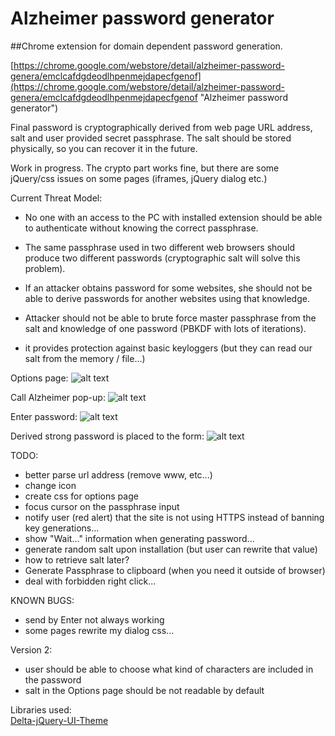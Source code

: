 # Alzheimer password generator

##Chrome extension for domain dependent password generation.


[https://chrome.google.com/webstore/detail/alzheimer-password-genera/emclcafdgdeodlhpenmejdapecfgenof](https://chrome.google.com/webstore/detail/alzheimer-password-genera/emclcafdgdeodlhpenmejdapecfgenof "Alzheimer password generator")

Final password is cryptographically derived from web page URL address, salt and user provided secret passphrase.
The salt should be stored physically, so you can recover it in the future.

Work in progress. The crypto part works fine, but there are some jQuery/css issues on some pages (iframes, jQuery dialog etc.)

Current Threat Model:  

 - No one with an access to the PC with installed extension should be able to authenticate without knowing the correct passphrase.

 - The same passphrase used in two different web browsers should produce two different passwords (cryptographic salt will solve this problem).

 - If an attacker obtains password for some websites, she should not be able to derive passwords for another websites using that knowledge.

 - Attacker should not be able to brute force master passphrase from the salt and knowledge of one password (PBKDF with lots of iterations).

 - it provides protection against basic keyloggers (but they can read our salt from the memory / file...)


Options page:
![alt text](https://github.com/viralpoetry/password-generator/blob/master/chrome_store_pictures/alzheimer_1.png "Options page")

Call Alzheimer pop-up:
![alt text](https://github.com/viralpoetry/password-generator/blob/master/chrome_store_pictures/alzheimer_2_.png "Call Alzheimer pop-up")

Enter password:
![alt text](https://github.com/viralpoetry/password-generator/blob/master/chrome_store_pictures/alzheimer_3.png "Enter password")

Derived strong password is placed to the form:
![alt text](https://github.com/viralpoetry/password-generator/blob/master/chrome_store_pictures/alzheimer_4.png "Derived strong password is placed to the form")

TODO:  

 - better parse url address (remove www, etc...)
 - change icon
 - create css for options page
 - focus cursor on the passphrase input
 - notify user (red alert) that the site is not using HTTPS instead of banning key generations...
 - show "Wait..." information when generating password...
 - generate random salt upon installation (but user can rewrite that value)
 - how to retrieve salt later?
 - Generate Passphrase to clipboard (when you need it outside of browser)
 - deal with forbidden right click...

KNOWN BUGS:  

 - send by Enter not always working
 - some pages rewrite my dialog css...


Version 2:  

  - user should be able to choose what kind of characters are included in the password  
  - salt in the Options page should be not readable by default  


Libraries used:  
[Delta-jQuery-UI-Theme](https://github.com/kiandra/Delta-jQuery-UI-Theme)
